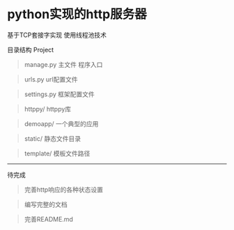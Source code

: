 # python实现的http服务器

基于TCP套接字实现
使用线程池技术


目录结构
Project
>manage.py 主文件 程序入口

>urls.py url配置文件

>settings.py 框架配置文件

>httppy/ httppy库

>demoapp/ 一个典型的应用

>static/ 静态文件目录

>template/ 模板文件路径

----------------------


待完成
> 完善http响应的各种状态设置

> 编写完整的文档

> 完善README.md


